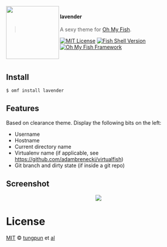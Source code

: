 <img src="https://cdn.rawgit.com/oh-my-fish/oh-my-fish/e4f1c2e0219a17e2c748b824004c8d0b38055c16/docs/logo.svg" align="left" width="144px" height="144px"/>

#### lavender
> A sexy theme for [Oh My Fish][omf-link].

[![MIT License](https://img.shields.io/badge/license-MIT-007EC7.svg?style=flat-square)](/LICENSE)
[![Fish Shell Version](https://img.shields.io/badge/fish-v2.2.0-007EC7.svg?style=flat-square)](https://fishshell.com)
[![Oh My Fish Framework](https://img.shields.io/badge/Oh%20My%20Fish-Framework-007EC7.svg?style=flat-square)](https://www.github.com/oh-my-fish/oh-my-fish)

<br/>


## Install

```fish
$ omf install lavender
```


## Features

Based on clearance theme. Display the following bits on the left:
* Username
* Hostname
* Current directory name
* Virtualenv name (if applicable, see https://github.com/adambrenecki/virtualfish)
* Git branch and dirty state (if inside a git repo)


## Screenshot

<p align="center">
<img src="https://i.imgur.com/Z4gjCyU.png">
</p>


# License

[MIT][mit] © [tungpun][author] et [al][contributors]


[mit]:            https://opensource.org/licenses/MIT
[author]:         https://github.com/tungpun/
[contributors]:   https://github.com/tungpun/fish-theme-lavender/graphs/contributors
[omf-link]:       https://www.github.com/oh-my-fish/oh-my-fish

[license-badge]:  https://img.shields.io/badge/license-MIT-007EC7.svg?style=flat-square

